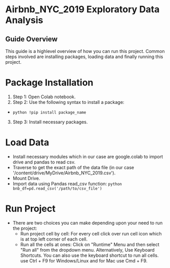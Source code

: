 # Airbnb_NYC_2019 Exploratory Data Analysis

## Guide Overview

This guide is a highlevel overview of how you can run this project. Common steps involved are installing packages, loading data and finally running this project.

# Package Installation

1.  Step 1: Open Colab notebook.
2.  Step 2: Use the following syntax to install a package:

- ```python !pip install package_name```

3.  Step 3: Install necessary packages.

# Load Data

- Install necessary modules which in our case are google.colab to import drive and pandas to read csv.
- Traverse to get the exact path of the data file (in our case '/content/drive/MyDrive/Airbnb_NYC_2019.csv').
- Mount Drive.
- Import data using Pandas read_csv function: ```python bnb_df=pd.read_csv('/path/to/csv_file')```

# Run Project

- There are two choices you can make depending upon your need to run the project:
    * Run project cell by cell: For every cell click over run cell icon which is at top left corner of each cell.
    * Run all the cells at ones: Click on "Runtime" Menu and then select "Run all" from the dropdown menu.
    Alternatively, Use Keyboard Shortcuts. You can also use the keyboard shortcut to run all cells. use Ctrl + F9 for Windows/Linux and for Mac use Cmd + F9.


